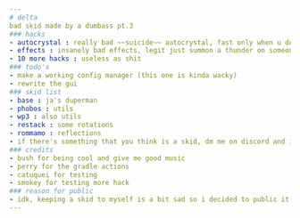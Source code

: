 ```yaml
---
# delta
bad skid made by a dumbass pt.3
### hacks
- autocrystal : really bad ~~suicide~~ autocrystal, fast only when u don't want it to
- effects : insanely bad effects, legit just summon a thunder on someone when they popped or died
- 10 more hacks : useless as shit
### todo's
- make a working config manager (this one is kinda wacky)
- rewrite the gui
### skid list
- base : ja's duperman
- phobos : utils
- wp3 : also utils
- restack : some rotations
- rommamo : reflections
- if there's something that you think is a skid, dm me on discord and i will add your shit to the list :)
### credits
- bush for being cool and give me good music
- perry for the gradle actions
- catuquei for testing
- smokey for testing more hack
### reason for public
- idk, keeping a skid to myself is a bit sad so i decided to public it even tho i know that people will scream at my issues page that this is a hot piece of garbage
---
```

